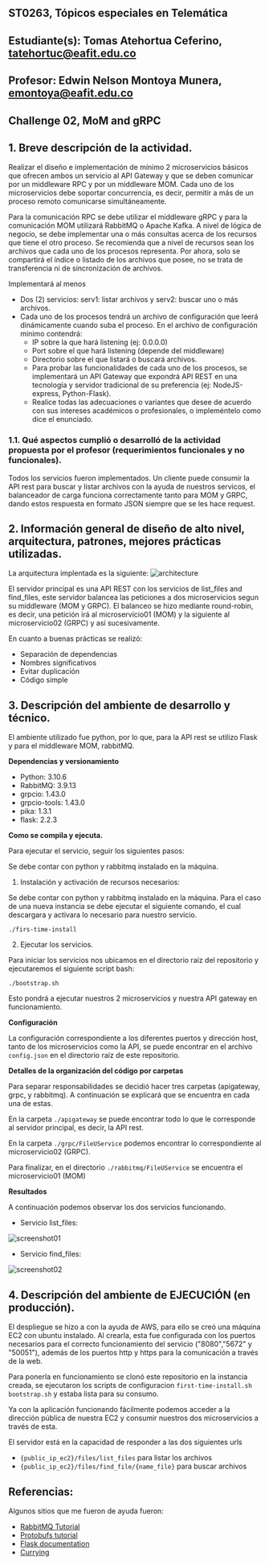 ## ST0263, Tópicos especiales en Telemática
##
## Estudiante(s): Tomas Atehortua Ceferino, tatehortuc@eafit.edu.co
##
## Profesor: Edwin Nelson Montoya Munera, emontoya@eafit.edu.co
##

## Challenge 02, MoM and gRPC
##
## 1. Breve descripción de la actividad.
Realizar el diseño e implementación de mínimo 2 microservicios básicos que ofrecen ambos un servicio al API Gateway y que se deben comunicar por un middleware RPC y por un middleware MOM. Cada uno de los microservicios debe soportar concurrencia, es decir, permitir a más de un proceso remoto comunicarse simultáneamente.

Para la comunicación RPC se debe utilizar el middleware gRPC y para la comunicación MOM utilizará RabbitMQ o Apache Kafka.
A nivel de lógica de negocio, se debe implementar una o más consultas acerca de los recursos que tiene el otro proceso. Se recomienda que a nivel de recursos sean los archivos que cada uno de los procesos representa. Por ahora, solo se compartirá el índice o listado de los archivos que posee, no se trata de transferencia ni de sincronización de archivos. 

Implementará al menos
- Dos (2) servicios: serv1: listar archivos y serv2: buscar uno o más archivos.
- Cada uno de los procesos tendrá un archivo de configuración que leerá dinámicamente cuando suba el proceso. En el archivo de configuración mínimo contendrá:
    - IP sobre la que hará listening (ej: 0.0.0.0)
    - Port sobre el que hará listening (depende del middleware)
    - Directorio sobre el que listará o buscará archivos.
    - Para probar las funcionalidades de cada uno de los procesos, se implementará un API Gateway que expondrá API REST en una tecnología y servidor tradicional de su preferencia (ej: NodeJS-express, Python-Flask).
    - Realice todas las adecuaciones o variantes que desee de acuerdo con sus intereses académicos o profesionales, o impleméntelo como dice el enunciado.

### 1.1. Qué aspectos cumplió o desarrolló de la actividad propuesta por el profesor (requerimientos funcionales y no funcionales).
Todos los servicios fueron implementados. Un cliente puede consumir la API rest para buscar y listar archivos con la ayuda de nuestros servicos, el balanceador de carga funciona correctamente tanto para MOM y GRPC, dando estos respuesta en formato JSON siempre que se les hace request.

## 2. Información general de diseño de alto nivel, arquitectura, patrones, mejores prácticas utilizadas.
La arquitectura implentada es la siguiente:
![architecture](./utils/architecture.png)

El servidor principal es una API REST con los servicios de list_files and find_files, este servidor balancea las peticiones a dos microservicios segun su middleware (MOM y GRPC). El balanceo se hizo mediante round-robin, es decir, una petición irá al microservicio01 (MOM) y la siguiente al microservicio02 (GRPC) y así sucesivamente.

En cuanto a buenas prácticas se realizó:
- Separación de dependencias
- Nombres significativos
- Evitar duplicación
- Código simple

## 3. Descripción del ambiente de desarrollo y técnico.

El ambiente utilizado fue python, por lo que, para la API rest se utilizo Flask y para el middleware MOM, rabbitMQ. 

**Dependencias y versionamiento**
- Python: 3.10.6
- RabbitMQ: 3.9.13
- grpcio: 1.43.0
- grpcio-tools: 1.43.0
- pika: 1.3.1
- flask: 2.2.3

**Como se compila y ejecuta.**

Para ejecutar el servicio, seguir los siguientes pasos:

Se debe contar con python y rabbitmq instalado en la máquina.


1. Instalación y activación de recursos necesarios:

Se debe contar con python y rabbitmq instalado en la máquina. Para el caso de una nueva instancia se debe ejecutar el siguiente comando, el cual descargara y activara lo necesario para nuestro servicio.
```
./firs-time-install
```

2. Ejecutar los servicios. 

Para iniciar los servicios nos ubicamos en el directorio raíz del repositorio y ejecutaremos el siguiente script bash:
```
./bootstrap.sh
```
Esto pondrá a ejecutar nuestros 2 microservicios y nuestra API gateway en funcionamiento.

**Configuración**

La configuración correspondiente a los diferentes puertos y dirección host, tanto de los microservicios como la API, se puede encontrar en el archivo `config.json` en el directorio raíz de este repositorio.

**Detalles de la organización del código por carpetas**

Para separar responsabilidades se decidió hacer tres carpetas (apigateway, grpc, y rabbitmq). A continuación se explicará que se encuentra en cada una de estas.

En la carpeta `./apigateway` se puede encontrar todo lo que le corresponde al servidor principal, es decir, la API rest.

En la carpeta `./grpc/FileUService` podemos encontrar lo correspondiente al microservicio02 (GRPC).

Para finalizar, en el directorio `./rabbitmq/FileUService` se encuentra el microservicio01 (MOM)
 
**Resultados**

A continuación podemos observar los dos servicios funcionando.
- Servicio list_files:

![screenshot01](./utils/screenshot01.png)

- Servicio find_files:

![screenshot02](./utils/screenshot02.png)

## 4. Descripción del ambiente de EJECUCIÓN (en producción).

El despliegue se hizo a con la ayuda de AWS, para ello se creó una máquina EC2 con ubuntu instalado. Al crearla, esta fue configurada con los puertos necesarios para el correcto funcionamiento del servicio ("8080","5672" y "50051"), además de los puertos http y https para la comunicación a través de la web.

Para ponerla en funcionamiento se clonó este repositorio en la instancia creada, se ejecutaron los scripts de configuracion `first-time-install.sh` `bootstrap.sh` y estaba lista para su consumo.

Ya con la aplicación funcionando fácilmente podemos acceder a la dirección pública de nuestra EC2 y consumir nuestros dos microservicios a través de esta.

El servidor está en la capacidad de responder a las dos siguientes urls
- `{public_ip_ec2}/files/list_files` para listar los archivos
- `{public_ip_ec2}/files/find_file/{name_file}` para buscar archivos

## Referencias:
Algunos sitios que me fueron de ayuda fueron:
- [RabbitMQ Tutorial](https://www.rabbitmq.com/tutorials/tutorial-six-python.html)
- [Protobufs tutorial](https://www.tutorialspoint.com/protobuf/index.htm)
- [Flask documentation](https://flask.palletsprojects.com/en/2.2.x/tutorial/)
- [Currying](https://en.wikipedia.org/wiki/Currying)
